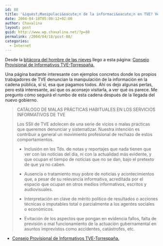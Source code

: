 ```yaml
---
id: 88
title: '&iquest;Manipulaci&oacute;n de la informaci&oacute;n en TVE? Veamos&#8230;'
date: 2004-04-18T05:08:12+02:00
author: Chavalina
layout: post
guid: http://www.wp.chavalina.net/?p=88
permalink: /2004/04/18/post-88/
categories:
  - Internet
---
```

Desde la <a href="http://blogia.com/elhombredelasnieves" target="_blank">bit&aacute;cora del hombre de las nieves</a> llego a esta p&aacute;gina: <a href="http://www.cpinformativos.org/" target="_blank">Consejo<br /> Provisional de Informativos TVE-Torrespa&ntilde;a.</a>

Una p&aacute;gina bastante interesante con ejemplos concretos donde los propios trabajadores de TVE denuncian la manipulaci&oacute;n de la informaci&oacute;n en la cadena p&uacute;blica, s&iacute; s&iacute;, esa que pagamos todos. Ah&iacute; os dejo algunas perlas, pero est&aacute; interesante, as&iacute; que os aconsejo visitarla, a ver qu&eacute; os parece. Me pregunto c&oacute;mo seguir&aacute; el rumbo de esta cadena despu&eacute;s de la llegada del nuevo gobierno.

> CAT&Aacute;LOGO DE MALAS PR&Aacute;CTICAS HABITUALES EN LOS SERVICIOS INFORMATIVOS DE TVE 
> 
> Los SSII de TVE adolecen de una serie de vicios o malas pr&aacute;cticas que queremos denunciar y sistematizar. Nuestra intenci&oacute;n es contribuir a general un movimiento profesional de rechazo de estos comportamientos. 
> 
> * Inclusi&oacute;n en los Tds. de notas y reportajes que nada tienen que ver con las noticias del d&iacute;a, ni con la actualidad m&aacute;s evidente, y que ocupan el tiempo de noticias que no se dan, bajo el pretexto de que ya no caben. 
> 
> * Ausencia o tratamiento muy pobre de noticias y acontecimientos que, a pesar de su relevancia informativa, acreditada por el espacio que ocupan en otros medios informativos, escritos y audiovisuales. 
> 
> * Interpretaci&oacute;n en clave de m&eacute;rito pol&iacute;tico de resultados o acciones t&eacute;cnicas o imputables total o parcialmente a los agentes sociales o econ&oacute;micos. 
> 
> * Evitaci&oacute;n de los aspectos que pongan en evidencia fallos, falta de previsi&oacute;n o mal funcionamiento de la actuaci&oacute;n gubernamental en asuntos imprevistos como accidentes, cat&aacute;strofes, etc.

  * <a href="http://www.cpinformativos.org/" target="_blank">Consejo Provisional de Informativos TVE-Torrespa&ntilde;a.</a>